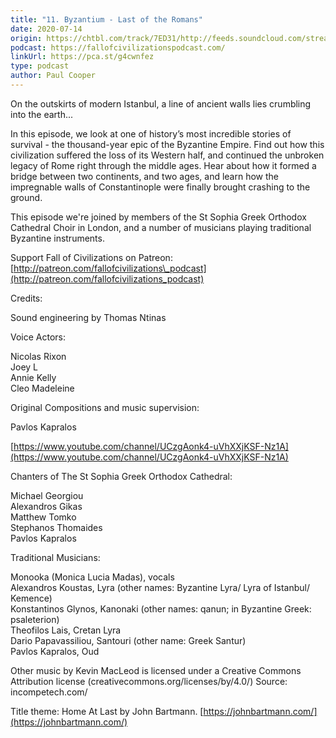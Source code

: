 ```yaml
---
title: "11. Byzantium - Last of the Romans"
date: 2020-07-14
origin: https://chtbl.com/track/7ED31/http://feeds.soundcloud.com/stream/857709682-fallofcivilizations-11-byzantium-last-of-the-romans.mp3
podcast: https://fallofcivilizationspodcast.com/
linkUrl: https://pca.st/g4cwnfez
type: podcast
author: Paul Cooper
---
```


On the outskirts of modern Istanbul, a line of ancient walls lies crumbling into the earth...  
  
In this episode, we look at one of history’s most incredible stories of survival - the thousand-year epic of the Byzantine Empire. Find out how this civilization suffered the loss of its Western half, and continued the unbroken legacy of Rome right through the middle ages. Hear about how it formed a bridge between two continents, and two ages, and learn how the impregnable walls of Constantinople were finally brought crashing to the ground.   
  
This episode we're joined by members of the St Sophia Greek Orthodox Cathedral Choir in London, and a number of musicians playing traditional Byzantine instruments.  
  
Support Fall of Civilizations on Patreon: [http://patreon.com/fallofcivilizations\_podcast](http://patreon.com/fallofcivilizations_podcast)  
  
Credits:  
  
Sound engineering by Thomas Ntinas  
  
Voice Actors:  
  
Nicolas Rixon  
Joey L  
Annie Kelly  
Cleo Madeleine  
  
Original Compositions and music supervision:  
  
Pavlos Kapralos   
  
[https://www.youtube.com/channel/UCzgAonk4-uVhXXjKSF-Nz1A](https://www.youtube.com/channel/UCzgAonk4-uVhXXjKSF-Nz1A)  
  
Chanters of The St Sophia Greek Orthodox Cathedral:   
  
Michael Georgiou   
Alexandros Gikas   
Matthew Tomko  
Stephanos Thomaides   
Pavlos Kapralos  
  
Traditional Musicians:  
  
Monooka (Monica Lucia Madas), vocals   
Alexandros Koustas, Lyra (other names: Byzantine Lyra/ Lyra of Istanbul/ Kemence)  
Konstantinos Glynos, Kanonaki (other names: qanun; in Byzantine Greek: psaleterion)  
Theofilos Lais, Cretan Lyra   
Dario Papavassiliou, Santouri (other name: Greek Santur)  
Pavlos Kapralos, Oud  
  
Other music by Kevin MacLeod is licensed under a Creative Commons Attribution license (creativecommons.org/licenses/by/4.0/) Source: incompetech.com/  
  
Title theme: Home At Last by John Bartmann. [https://johnbartmann.com/](https://johnbartmann.com/)

